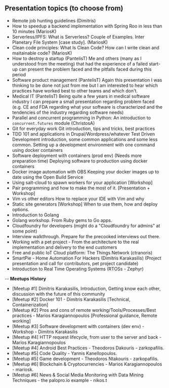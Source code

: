 ## Presentation topics (to choose from)

- Remote job hunting guidelines (Dimitris)
- How to speedup a backend implementation with Spring Roo in less than 10 minutes (MariosK)
- Serverless/IPFS: What is Serverless? Couple of Examples. Inter Planetary File System [case study]. (MariosK)
- Clean code principles: What Is Clean Code? How can I write clean and maitainable code? (MariosK)
- How to destroy a startup (PantelisT)
  Me and others (many as I understood from the meeting) that had the experience of a failed start-up can present the problem faced and the pitfalls faced during this period
- Software product management (PantelisT)
  Again this presentation I was thinking to be done not just from me but I am interested to hear which practices have worked best to other teams and which don't. 
- Medical IT (PantelisT)
  Being quite a few years in medical software industry I can prepare a small presentation regarding problem faced (e.g. CE and FDA regarding what your software is characterized and the tendencies of the industry regarding software needs)
- Parallel and concurrent programming in Python: An introduction to `concurrent.futures` module (ChristosA)  
- Git for everyday work
  Git introduction, tips and tricks, best practices
- TDD 101 and applications in Drupal/Wordpress/whatever
  Test Driven Development introduction, some common applications and some less
  common.
  Setting up a development environment with one command using docker containers
- Software deployment with containers (prod env) (Needs more preparation time)
  Deploying software to production using docker containers
- Docker image automation with OBS
  Keeping your docker images up to date using the Open Build Service
- Using salt-cloud to spawn workers for your application [Workshop]
- Pair programming and how to make the most of it. [Presentation + Workshop]
- Vim vs other editors
  How to replace your IDE with Vim and why
- Static site generators [Workshop]
  When to use them, how and deploy options.
- Introduction to Golang
- Golang workshop. From Ruby gems to Go apps.
- Cloudfoundry for developers (might do a "Cloudfoundry for admins" at some point)
- Interview walkthrough. Prepare for the precooked interviews out there.
- Working with a pet project - From the architecture to the real implementation and delivery to the end customers
- Free and public IoT Cloud platform: The Things Network (ctranoris)
- SmartPie - Home Automation For Hackers (Dimitris Karakasilis) (Project presentation and call for contributors, pet project candidate)
- Introduction to Real Time Operating Systems (RTOSs - Zephyr)

--
**Meetups History**

- [Meetup #1] Dimitris Karakasilis, Introduction, Getting know each other, discussion with the future of this community
- [Meetup #2] Docker 101 - Dimitris Karakasilis [Technical, Containerization]
- [Meetup #2] Pros and cons of remote working/Tools/Processes/Best practices - Marios Karagiannopoulos [Professional guidance, Remote working]
- [Meetup #3] Software development with containers (dev env) - Workshop - Dimitris Karakasilis
- [Meetup #4] HTTP request lifecycle, from user to the server and back - Marios Karagiannopoulos
- [Meetup #4] Android Best Practices - Theodoros Dakouris - zarkopafilis.
- [Meetup #5] Code Quality - Yannis Kanellopoulos.
- [Meetup #5] Game development - Theodoros Ntakouris - zarkopafilis.
- [Meetup #6] Blockchain & Cryptocurrencies - Marios Karagiannopoulos - mariosk.
- [Meetup #6] News & Social Media Monitoring with Data Mining Techniques - the palopro.io example - nikos.t
